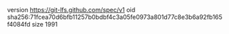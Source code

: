 version https://git-lfs.github.com/spec/v1
oid sha256:71fcea70d6bfb11257b0bdbf4c3a05fe0973a801d77c8e3b6a92fb165f4084fd
size 1991
